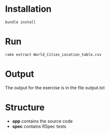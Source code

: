 # Installation

```
bundle install
```

# Run

```
rake extract World_Cities_Location_table.csv
```

# Output

The output for the exercise is in the file output.txt

# Structure

* **app** contains the source code
* **spec** contains RSpec tests
